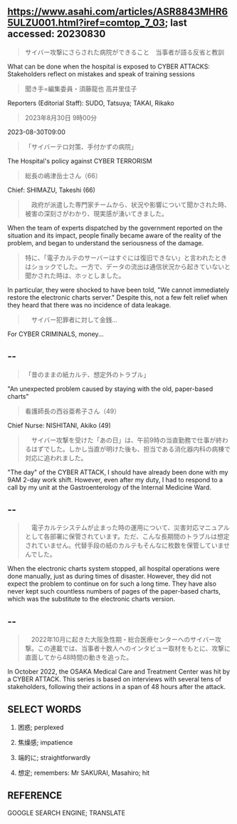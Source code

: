 ## https://www.asahi.com/articles/ASR8843MHR65ULZU001.html?iref=comtop_7_03; last accessed: 20230830

> サイバー攻撃にさらされた病院ができること　当事者が語る反省と教訓

What can be done when the hospital is exposed to CYBER ATTACKS: Stakeholders reflect on mistakes and speak of training sessions

> 聞き手=編集委員・須藤龍也 高井里佳子

Reporters (Editorial Staff): SUDO, Tatsuya; TAKAI, Rikako

> 2023年8月30日 9時00分

2023-08-30T09:00

> 「サイバーテロ対策、手付かずの病院」

The Hospital's policy against CYBER TERRORISM

> 総長の嶋津岳士さん（66）

Chief: SHIMAZU, Takeshi (66)

>　政府が派遣した専門家チームから、状況や影響について聞かされた時、被害の深刻さがわかり、現実感が湧いてきました。

When the team of experts dispatched by the government reported on the situation and its impact, people finally became aware of the reality of the problem, and began to understand the seriousness of the damage. 

> 特に、「電子カルテのサーバーはすぐには復旧できない」と言われたときはショックでした。一方で、データの流出は通信状況から起きていないと聞かされた時は、ホッとしました。

In particular, they were shocked to have been told, "We cannot immediately restore the electronic charts server." Despite this, not a few felt relief when they heard that there was no incidence of data leakage.

>　サイバー犯罪者に対して金銭…

For CYBER CRIMINALS, money...

## --

> 「昔のままの紙カルテ、想定外のトラブル」

"An unexpected problem caused by staying with the old, paper-based charts"

> 看護師長の西谷亜希子さん（49）

Chief Nurse: NISHITANI, Akiko (49)

>　サイバー攻撃を受けた「あの日」は、午前9時の当直勤務で仕事が終わるはずでした。しかし当直が明けた後も、担当である消化器内科の病棟で対応に追われました。

"The day" of the CYBER ATTACK, I should have already been done with my  9AM 2-day work shift. However, even after my duty, I had to respond to a call by my unit at the Gastroenterology of the Internal Medicine Ward.

## --

>　電子カルテシステムが止まった時の運用について、災害対応マニュアルとして各部署に保管されています。ただ、こんな長期間のトラブルは想定されていません。代替手段の紙のカルテもそんなに枚数を保管していませんでした。

When the electronic charts system stopped, all hospital operations were done manually, just as during times of disaster. However, they did not expect the problem to continue on for such a long time. They have also never kept such countless numbers of pages of the paper-based charts, which was the substitute to the electronic charts version.

## --

>　2022年10月に起きた大阪急性期・総合医療センターへのサイバー攻撃。この連載では、当事者十数人へのインタビュー取材をもとに、攻撃に直面してから48時間の動きを追った。

In October 2022, the OSAKA Medical Care and Treatment Center was hit by a CYBER ATTACK. This series is based on interviews with several tens of stakeholders, following their actions in a span of 48 hours after the attack.

## SELECT WORDS

1) 困惑; perplexed

2) 焦燥感; impatience

3) 端的に; straightforwardly

4) 想定; remembers: Mr SAKURAI, Masahiro; hit

## REFERENCE

GOOGLE SEARCH ENGINE; TRANSLATE
